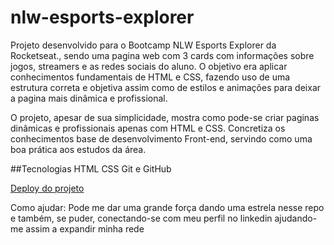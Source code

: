 # nlw-esports-explorer
Projeto desenvolvido para o Bootcamp NLW Esports Explorer da Rocketseat., sendo uma pagina web com 3 cards com informações sobre
jogos, streamers e as redes sociais do aluno. O objetivo era aplicar conhecimentos fundamentais de HTML e CSS, fazendo uso de uma 
estrutura correta e objetiva assim como de estilos e animações para deixar a pagina mais dinâmica e profissional.

O projeto, apesar de sua simplicidade, mostra como pode-se criar paginas dinâmicas e profissionais apenas com HTML e CSS. Concretiza os 
conhecimentos base de desenvolvimento Front-end, servindo como uma boa prática aos estudos da área.

##Tecnologias
HTML
CSS
Git e GitHub

[Deploy do projeto](https://jayme-soares.github.io/nlw-esports-explorer/)

Como ajudar: Pode me dar uma grande força dando uma estrela nesse repo e também, se puder, conectando-se com meu perfil no linkedin ajudando-me assim a expandir minha rede

